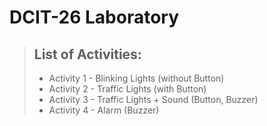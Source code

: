 # DCIT-26 Laboratory
>## List of Activities:
>- Activity 1 - Blinking Lights (without Button)
>- Activity 2 - Traffic Lights (with Button)
>- Activity 3 - Traffic Lights + Sound (Button, Buzzer)
>- Activity 4 - Alarm (Buzzer) 
